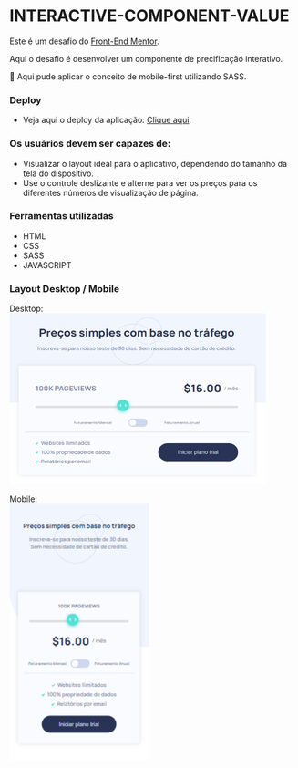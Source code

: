 # INTERACTIVE-COMPONENT-VALUE
Este é um desafio do <a href="https://www.frontendmentor.io/">Front-End Mentor</a>.

Aqui o desafio é desenvolver um componente de precificação interativo.

:pushpin: Aqui pude aplicar o conceito de mobile-first utilizando SASS.

### Deploy
- Veja aqui o deploy da aplicação: <a href="https://interactive-component-value-jarbass.vercel.app/">Clique aqui<a>.

### Os usuários devem ser capazes de:
- Visualizar o layout ideal para o aplicativo, dependendo do tamanho da tela do dispositivo.
- Use o controle deslizante e alterne para ver os preços para os diferentes números de visualização de página.

### Ferramentas utilizadas
- HTML
- CSS
- SASS
- JAVASCRIPT

### Layout Desktop / Mobile

Desktop:<br>
<img src="https://github.com/jardelima/INTERACTIVE-COMPONENT-VALUE/blob/master/images/desktop-view.PNG" alt="Layout Desktop" width="450" height="300"/>

Mobile:<br>
<img src="https://github.com/jardelima/INTERACTIVE-COMPONENT-VALUE/blob/master/images/mobile-view.PNG" alt="Layout Desktop" width="245" height="450"/>
